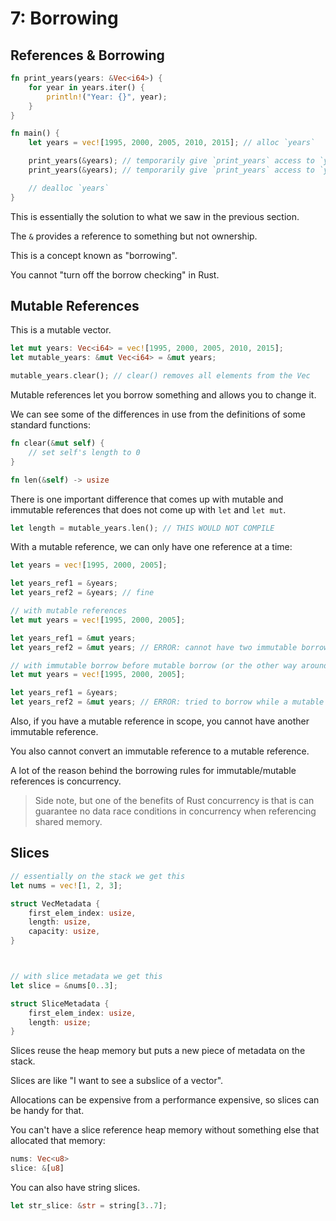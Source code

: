 # 7: Borrowing

## References & Borrowing

```rs
fn print_years(years: &Vec<i64>) {
    for year in years.iter() {
        println!("Year: {}", year);
    }
}

fn main() {
    let years = vec![1995, 2000, 2005, 2010, 2015]; // alloc `years`

    print_years(&years); // temporarily give `print_years` access to `years`
    print_years(&years); // temporarily give `print_years` access to `years`

    // dealloc `years`
}
```

This is essentially the solution to what we saw in the previous section.

The `&` provides a reference to something but not ownership.

This is a concept known as "borrowing".

You cannot "turn off the borrow checking" in Rust.

## Mutable References

This is a mutable vector.

```rs
let mut years: Vec<i64> = vec![1995, 2000, 2005, 2010, 2015];
let mutable_years: &mut Vec<i64> = &mut years;

mutable_years.clear(); // clear() removes all elements from the Vec
```

Mutable references let you borrow something and allows you to change it.

We can see some of the differences in use from the definitions of some standard functions:

```rs
fn clear(&mut self) {
	// set self's length to 0
}

fn len(&self) -> usize
```

There is one important difference that comes up with mutable and immutable references that does not come up with `let` and `let mut`.

```rs
let length = mutable_years.len(); // THIS WOULD NOT COMPILE
```

With a mutable reference, we can only have one reference at a time:

```rs
let years = vec![1995, 2000, 2005];

let years_ref1 = &years;
let years_ref2 = &years; // fine

// with mutable references
let mut years = vec![1995, 2000, 2005];

let years_ref1 = &mut years;
let years_ref2 = &mut years; // ERROR: cannot have two immutable borrows!

// with immutable borrow before mutable borrow (or the other way around)
let mut years = vec![1995, 2000, 2005];

let years_ref1 = &years;
let years_ref2 = &mut years; // ERROR: tried to borrow while a mutable borrow was active!
```

Also, if you have a mutable reference in scope, you cannot have another immutable reference.

You also cannot convert an immutable reference to a mutable reference.

A lot of the reason behind the borrowing rules for immutable/mutable references is concurrency.

> Side note, but one of the benefits of Rust concurrency is that is can guarantee no data race conditions in concurrency when referencing shared memory.

## Slices

```rs
// essentially on the stack we get this
let nums = vec![1, 2, 3];

struct VecMetadata {
	first_elem_index: usize,
	length: usize,
	capacity: usize,
}



// with slice metadata we get this
let slice = &nums[0..3];

struct SliceMetadata {
	first_elem_index: usize,
	length: usize;
}
```

Slices reuse the heap memory but puts a new piece of metadata on the stack.

Slices are like "I want to see a subslice of a vector".

Allocations can be expensive from a performance expensive, so slices can be handy for that.

You can't have a slice reference heap memory without something else that allocated that memory:

```rs
nums: Vec<u8>
slice: &[u8]
```

You can also have string slices.

```rs
let str_slice: &str = string[3..7];
```
